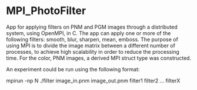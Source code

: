 # MPI_PhotoFilter

App for applying filters on PNM and PGM images through a distributed system, using OpenMPI, in C. The app can apply one or more of the following filters: smooth, blur, sharpen, mean, emboss. The purpose of using MPI is to divide the image matrix between a different number of processes, to achieve high scalability in order to reduce the processing time. For the color, PNM images, a derived MPI struct type was constructed.

An experiment could be run using the following format:

mpirun -np N ./filter image_in.pnm image_out.pnm filter1 filter2 ... filterX
